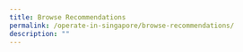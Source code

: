 ```yaml
---
title: Browse Recommendations
permalink: /operate-in-singapore/browse-recommendations/
description: ""
---
```

